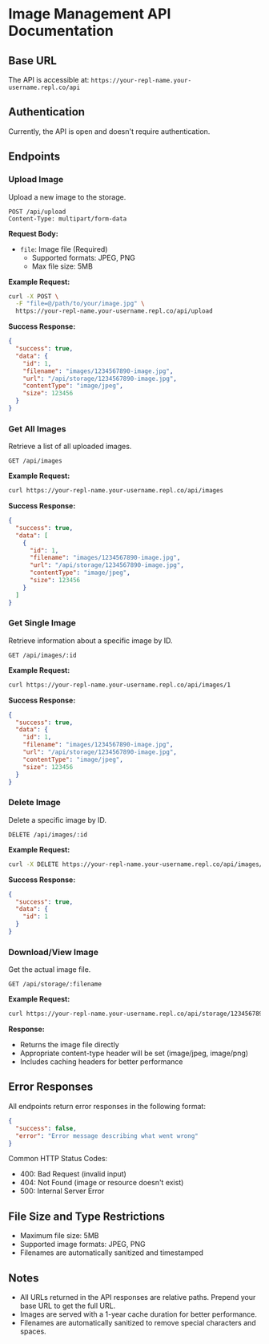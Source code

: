 # Image Management API Documentation

## Base URL
The API is accessible at: `https://your-repl-name.your-username.repl.co/api`

## Authentication
Currently, the API is open and doesn't require authentication.

## Endpoints

### Upload Image
Upload a new image to the storage.

```
POST /api/upload
Content-Type: multipart/form-data
```

**Request Body:**
- `file`: Image file (Required)
  - Supported formats: JPEG, PNG
  - Max file size: 5MB

**Example Request:**
```bash
curl -X POST \
  -F "file=@/path/to/your/image.jpg" \
  https://your-repl-name.your-username.repl.co/api/upload
```

**Success Response:**
```json
{
  "success": true,
  "data": {
    "id": 1,
    "filename": "images/1234567890-image.jpg",
    "url": "/api/storage/1234567890-image.jpg",
    "contentType": "image/jpeg",
    "size": 123456
  }
}
```

### Get All Images
Retrieve a list of all uploaded images.

```
GET /api/images
```

**Example Request:**
```bash
curl https://your-repl-name.your-username.repl.co/api/images
```

**Success Response:**
```json
{
  "success": true,
  "data": [
    {
      "id": 1,
      "filename": "images/1234567890-image.jpg",
      "url": "/api/storage/1234567890-image.jpg",
      "contentType": "image/jpeg",
      "size": 123456
    }
  ]
}
```

### Get Single Image
Retrieve information about a specific image by ID.

```
GET /api/images/:id
```

**Example Request:**
```bash
curl https://your-repl-name.your-username.repl.co/api/images/1
```

**Success Response:**
```json
{
  "success": true,
  "data": {
    "id": 1,
    "filename": "images/1234567890-image.jpg",
    "url": "/api/storage/1234567890-image.jpg",
    "contentType": "image/jpeg",
    "size": 123456
  }
}
```

### Delete Image
Delete a specific image by ID.

```
DELETE /api/images/:id
```

**Example Request:**
```bash
curl -X DELETE https://your-repl-name.your-username.repl.co/api/images/1
```

**Success Response:**
```json
{
  "success": true,
  "data": {
    "id": 1
  }
}
```

### Download/View Image
Get the actual image file.

```
GET /api/storage/:filename
```

**Example Request:**
```bash
curl https://your-repl-name.your-username.repl.co/api/storage/1234567890-image.jpg
```

**Response:**
- Returns the image file directly
- Appropriate content-type header will be set (image/jpeg, image/png)
- Includes caching headers for better performance

## Error Responses

All endpoints return error responses in the following format:

```json
{
  "success": false,
  "error": "Error message describing what went wrong"
}
```

Common HTTP Status Codes:
- 400: Bad Request (invalid input)
- 404: Not Found (image or resource doesn't exist)
- 500: Internal Server Error

## File Size and Type Restrictions
- Maximum file size: 5MB
- Supported image formats: JPEG, PNG
- Filenames are automatically sanitized and timestamped

## Notes
- All URLs returned in the API responses are relative paths. Prepend your base URL to get the full URL.
- Images are served with a 1-year cache duration for better performance.
- Filenames are automatically sanitized to remove special characters and spaces.

